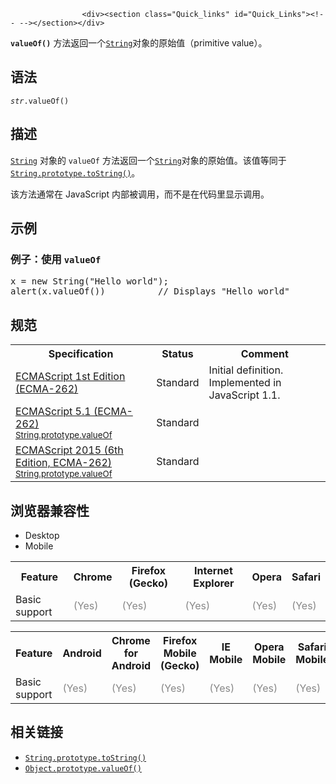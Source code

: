 
                
                  
                    <div><section class="Quick_links" id="Quick_Links"><!-- --></section></div>

<p><code><strong>valueOf()</strong></code> &#x65B9;&#x6CD5;&#x8FD4;&#x56DE;&#x4E00;&#x4E2A;<a title="&#x6B64;&#x9875;&#x9762;&#x4ECD;&#x672A;&#x88AB;&#x672C;&#x5730;&#x5316;, &#x671F;&#x5F85;&#x60A8;&#x7684;&#x7FFB;&#x8BD1;!" href="/zh-CN/docs/Web/JavaScript/Reference/String"><code>String</code></a>&#x5BF9;&#x8C61;&#x7684;&#x539F;&#x59CB;&#x503C;&#xFF08;primitive value&#xFF09;&#x3002;</p>

<h2 name="Syntax" id="Syntax">&#x8BED;&#x6CD5;</h2>

<pre class="syntaxbox"><code><em>str</em>.valueOf()</code></pre>

<h2 name="Description" id="Description">&#x63CF;&#x8FF0;</h2>

<p><a title="&#x6B64;&#x9875;&#x9762;&#x4ECD;&#x672A;&#x88AB;&#x672C;&#x5730;&#x5316;, &#x671F;&#x5F85;&#x60A8;&#x7684;&#x7FFB;&#x8BD1;!" href="/zh-CN/docs/Web/JavaScript/Reference/String"><code>String</code></a>&#xA0;&#x5BF9;&#x8C61;&#x7684;&#xA0;<code>valueOf</code>&#xA0;&#x65B9;&#x6CD5;&#x8FD4;&#x56DE;&#x4E00;&#x4E2A;<a title="&#x6B64;&#x9875;&#x9762;&#x4ECD;&#x672A;&#x88AB;&#x672C;&#x5730;&#x5316;, &#x671F;&#x5F85;&#x60A8;&#x7684;&#x7FFB;&#x8BD1;!" href="/zh-CN/docs/Web/JavaScript/Reference/String"><code>String</code></a>&#x5BF9;&#x8C61;&#x7684;&#x539F;&#x59CB;&#x503C;&#x3002;&#x8BE5;&#x503C;&#x7B49;&#x540C;&#x4E8E;<a title="toString() &#x65B9;&#x6CD5;&#x8FD4;&#x56DE;&#x6307;&#x5B9A;&#x5BF9;&#x8C61;&#x7684;&#x5B57;&#x7B26;&#x4E32;&#x5F62;&#x5F0F;&#x3002;" href="/zh-CN/docs/Web/JavaScript/Reference/Global_Objects/String/toString"><code>String.prototype.toString()</code></a>&#x3002;</p>

<p>&#x8BE5;&#x65B9;&#x6CD5;&#x901A;&#x5E38;&#x5728; JavaScript &#x5185;&#x90E8;&#x88AB;&#x8C03;&#x7528;&#xFF0C;&#x800C;&#x4E0D;&#x662F;&#x5728;&#x4EE3;&#x7801;&#x91CC;&#x663E;&#x793A;&#x8C03;&#x7528;&#x3002;</p>

<h2 name="Examples" id="Examples">&#x793A;&#x4F8B;</h2>

<h3 name="Example:_Using_valueOf" id="Example:_Using_valueOf">&#x4F8B;&#x5B50;&#xFF1A;&#x4F7F;&#x7528;&#xA0;<code>valueOf</code></h3>

<pre>x = new String(&quot;Hello world&quot;);
alert(x.valueOf())          // Displays &quot;Hello world&quot;
</pre>

<h2 id="&#x89C4;&#x8303;">&#x89C4;&#x8303;</h2>

<table class="standard-table">
 <tbody>
  <tr>
   <th scope="col">Specification</th>
   <th scope="col">Status</th>
   <th scope="col">Comment</th>
  </tr>
  <tr>
   <td><a lang="en" title="ECMAScript 1st Edition (ECMA-262)" class="external" href="http://www.ecma-international.org/publications/files/ECMA-ST-ARCH/ECMA-262,%201st%20edition,%20June%201997.pdf" hreflang="en">ECMAScript 1st Edition (ECMA-262)</a></td>
   <td><span class="spec-Standard">Standard</span></td>
   <td>Initial definition. Implemented in JavaScript 1.1.</td>
  </tr>
  <tr>
   <td><a lang="en" hreflang="en" href="http://www.ecma-international.org/ecma-262/5.1/#sec-15.5.4.3" class="external">ECMAScript 5.1 (ECMA-262)<br><small lang="zh-CN">String.prototype.valueOf</small></a></td>
   <td><span class="spec-Standard">Standard</span></td>
   <td>&#xA0;</td>
  </tr>
  <tr>
   <td><a lang="en" hreflang="en" href="http://www.ecma-international.org/ecma-262/6.0/#sec-string.prototype.valueof" class="external">ECMAScript 2015 (6th Edition, ECMA-262)<br><small lang="zh-CN">String.prototype.valueOf</small></a></td>
   <td><span class="spec-Standard">Standard</span></td>
   <td>&#xA0;</td>
  </tr>
 </tbody>
</table>

<h2 id="&#x6D4F;&#x89C8;&#x5668;&#x517C;&#x5BB9;&#x6027;">&#x6D4F;&#x89C8;&#x5668;&#x517C;&#x5BB9;&#x6027;</h2>

<div><div class="htab"> 
    <a name="AutoCompatibilityTable" id="AutoCompatibilityTable"></a> 
    <ul> 
        <li class="selected"><a>Desktop</a></li> 
        <li><a>Mobile</a></li> 
    </ul> 
</div></div>

<div id="compat-desktop">
<table class="compat-table">
 <tbody>
  <tr>
   <th>Feature</th>
   <th>Chrome</th>
   <th>Firefox (Gecko)</th>
   <th>Internet Explorer</th>
   <th>Opera</th>
   <th>Safari</th>
  </tr>
  <tr>
   <td>Basic support</td>
   <td><span title="Please update this with the earliest version of support." style="color: #888;">(Yes)</span></td>
   <td><span title="Please update this with the earliest version of support." style="color: #888;">(Yes)</span></td>
   <td><span title="Please update this with the earliest version of support." style="color: #888;">(Yes)</span></td>
   <td><span title="Please update this with the earliest version of support." style="color: #888;">(Yes)</span></td>
   <td><span title="Please update this with the earliest version of support." style="color: #888;">(Yes)</span></td>
  </tr>
 </tbody>
</table>
</div>

<div id="compat-mobile">
<table class="compat-table">
 <tbody>
  <tr>
   <th>Feature</th>
   <th>Android</th>
   <th>Chrome for Android</th>
   <th>Firefox Mobile (Gecko)</th>
   <th>IE Mobile</th>
   <th>Opera Mobile</th>
   <th>Safari Mobile</th>
  </tr>
  <tr>
   <td>Basic support</td>
   <td><span title="Please update this with the earliest version of support." style="color: #888;">(Yes)</span></td>
   <td><span title="Please update this with the earliest version of support." style="color: #888;">(Yes)</span></td>
   <td><span title="Please update this with the earliest version of support." style="color: #888;">(Yes)</span></td>
   <td><span title="Please update this with the earliest version of support." style="color: #888;">(Yes)</span></td>
   <td><span title="Please update this with the earliest version of support." style="color: #888;">(Yes)</span></td>
   <td><span title="Please update this with the earliest version of support." style="color: #888;">(Yes)</span></td>
  </tr>
 </tbody>
</table>
</div>

<h2 id="&#x76F8;&#x5173;&#x94FE;&#x63A5;">&#x76F8;&#x5173;&#x94FE;&#x63A5;</h2>

<ul>
 <li><a title="toString() &#x65B9;&#x6CD5;&#x8FD4;&#x56DE;&#x6307;&#x5B9A;&#x5BF9;&#x8C61;&#x7684;&#x5B57;&#x7B26;&#x4E32;&#x5F62;&#x5F0F;&#x3002;" href="/zh-CN/docs/Web/JavaScript/Reference/Global_Objects/String/toString"><code>String.prototype.toString()</code></a></li>
 <li><a title="valueOf()&#xA0;&#x65B9;&#x6CD5;&#x8FD4;&#x56DE;&#x6307;&#x5B9A;&#x539F;&#x59CB;&#x503C;." href="/zh-CN/docs/Web/JavaScript/Reference/Global_Objects/Object/valueOf"><code>Object.prototype.valueOf()</code></a></li>
</ul>
                  
                
              